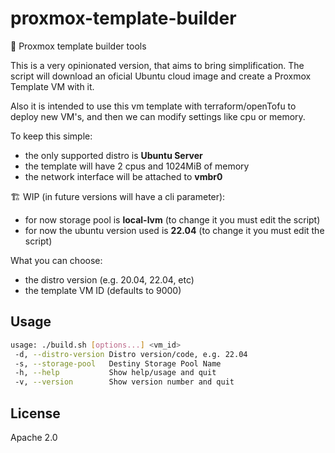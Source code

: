 # proxmox-template-builder
:rocket: Proxmox template builder tools

This is a very opinionated version, that aims to bring simplification.
The script will download an oficial Ubuntu cloud image and create a Proxmox Template VM with it.

Also it is intended to use this vm template with terraform/openTofu to deploy new VM's,
and then we can modify settings like cpu or memory.

To keep this simple:
- the only supported distro is **Ubuntu Server**
- the template will have 2 cpus and 1024MiB of memory
- the network interface will be attached to **vmbr0**

:building_construction: WIP (in future versions will have a cli parameter):
- for now storage pool is **local-lvm** (to change it you must edit the script)
- for now the ubuntu version used is **22.04** (to change it you must edit the script)

What you can choose:
- the distro version (e.g. 20.04, 22.04, etc)
- the template VM ID (defaults to 9000)

## Usage
```sh
usage: ./build.sh [options...] <vm_id>
 -d, --distro-version Distro version/code, e.g. 22.04
 -s, --storage-pool   Destiny Storage Pool Name
 -h, --help           Show help/usage and quit 
 -v, --version        Show version number and quit 
```

## License
Apache 2.0